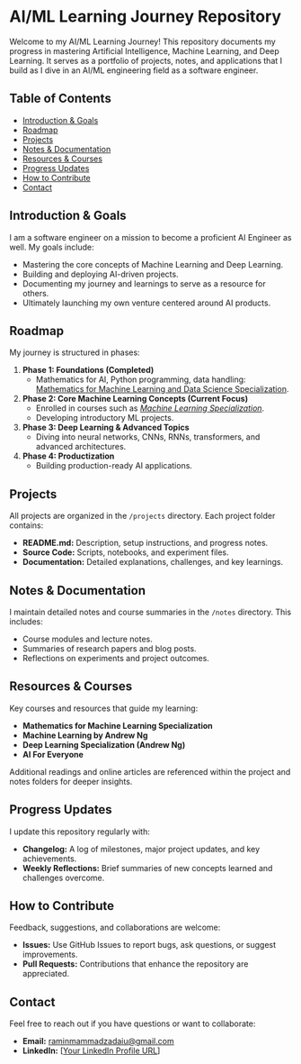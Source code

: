 # AI/ML Learning Journey Repository

Welcome to my AI/ML Learning Journey! This repository documents my progress in mastering Artificial Intelligence, Machine Learning, and Deep Learning. It serves as a portfolio of projects, notes, and applications that I build as I dive in an AI/ML engineering field as a software engineer.

## Table of Contents
- [Introduction & Goals](#introduction--goals)
- [Roadmap](#roadmap)
- [Projects](#projects)
- [Notes & Documentation](#notes--documentation)
- [Resources & Courses](#resources--courses)
- [Progress Updates](#progress-updates)
- [How to Contribute](#how-to-contribute)
- [Contact](#contact)

## Introduction & Goals

I am a software engineer on a mission to become a proficient AI Engineer as well. My goals include:
- Mastering the core concepts of Machine Learning and Deep Learning.
- Building and deploying AI-driven projects.
- Documenting my journey and learnings to serve as a resource for others.
- Ultimately launching my own venture centered around AI products.

## Roadmap

My journey is structured in phases:
1. **Phase 1: Foundations (Completed)**
   - Mathematics for AI, Python programming, data handling: [Mathematics for Machine Learning and Data Science Specialization](https://www.coursera.org/specializations/mathematics-for-machine-learning-and-data-science).
2. **Phase 2: Core Machine Learning Concepts (Current Focus)**
   - Enrolled in courses such as *[Machine Learning Specialization](https://www.coursera.org/specializations/machine-learning-introduction)*.
   - Developing introductory ML projects.
3. **Phase 3: Deep Learning & Advanced Topics**
   - Diving into neural networks, CNNs, RNNs, transformers, and advanced architectures.
4. **Phase 4: Productization**
   - Building production-ready AI applications.

## Projects

All projects are organized in the `/projects` directory. Each project folder contains:
- **README.md:** Description, setup instructions, and progress notes.
- **Source Code:** Scripts, notebooks, and experiment files.
- **Documentation:** Detailed explanations, challenges, and key learnings.

## Notes & Documentation

I maintain detailed notes and course summaries in the `/notes` directory. This includes:
- Course modules and lecture notes.
- Summaries of research papers and blog posts.
- Reflections on experiments and project outcomes.

## Resources & Courses

Key courses and resources that guide my learning:
- **Mathematics for Machine Learning Specialization**
- **Machine Learning by Andrew Ng**
- **Deep Learning Specialization (Andrew Ng)**
- **AI For Everyone**

Additional readings and online articles are referenced within the project and notes folders for deeper insights.

## Progress Updates

I update this repository regularly with:
- **Changelog:** A log of milestones, major project updates, and key achievements.
- **Weekly Reflections:** Brief summaries of new concepts learned and challenges overcome.

## How to Contribute

Feedback, suggestions, and collaborations are welcome:
- **Issues:** Use GitHub Issues to report bugs, ask questions, or suggest improvements.
- **Pull Requests:** Contributions that enhance the repository are appreciated.

## Contact

Feel free to reach out if you have questions or want to collaborate:
- **Email:** [raminmammadzadaiu@gmail.com](mailto:raminmammadzadaiu@gmail.com)
- **LinkedIn:** [[Your LinkedIn Profile URL](https://www.linkedin.com/in/raminmammadzada/)]